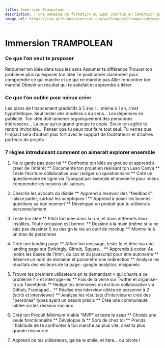 ```yaml
---
title: Immersion Trampolean
description: : une semaine de formation au Lean Startup en immersion pour tester ton projet
image_url: https://raw.githubusercontent.com/walkingdev/trampolean/master/media/trampolean-immersion.png
---
```


# Immersion TRAMPOLEAN

### Ce que l’on veut te proposer

Retourner ton idée dans tous les sens 
Assumer ta différence
Trouver ton problème plus qu’exposer ton idée 
Te positionner clairement pour comprendre ce qui marche et ce qui ne marche pas
Aller rencontrer ton marché
Obtenir un résultat qui te satisfait et apprendre à itérer

### Ce que l’on oublie pour mieux créer

Les plans de financement prédictifs à 5 ans ! ...même à 1 an, c'est hypothétique. Seul tester des modèles a du sens...
Les dépenses en publicité. Ton idée doit ramener organiquement des personnes intéressées...
La peur qu’un grand groupe te copie. Seule ton agilité te rendra invincible...
Penser que tu peux tout faire tout seul. Tu verras que l'impact sera d’autant plus fort avec le support de facilitateurs et d’autres porteurs de projets

### 7 règles introduisant comment on aimerait explorer ensemble

1. Ne le garde pas pour toi
  ** Confronte ton idée au groupe et apprend à créer de l'intérêt
  ** Documente ton projet en réalisant ton Lean Canva
  ** Teste l'écriture collaboative pour rédiger un questionnaire
  ** Créé un questionnaire en ligne via Typepad par exemple et envoie-le pour mieux comprendre les besoins utilisateurs
  
2. Cherche les avocats du diable
  ** Apprend à recevoir des "feedback", laisse parler, surtout les sceptiques !
  ** Apprend à poser les bonnes questions au bon moment
  ** Développe un produit que tu utiliserais personnellement
  
3. Teste ton idée
  ** Pitch ton idée dans la rue, et dans différents lieux insolites. Toute occasion est bonne.
  ** Dessine à la main (même si tu ne sais pas dessiner !) ou design le via un outil de mockup
  ** Montre-le à un max de personnes
  
4. Créé une landing page
  ** Affine ton message, teste-le et itère via une landing page sur Strikingly, Github, Square...
  ** Apprends à coder. Au moins les bases de l'html, du css et du javascript pour être autonome
  ** Réserve un nom de domaine et paramètre une redirection
  ** Analyse les résultats des visiteurs de ta page : google analytics, mixpanels
  
5. Trouve tes premiers utilisateurs en te demandant « qui d’autre a ce problème ? » et interroge-les
  ** Fais de la veille sur Twitter et organise-là via Tweetdeck
  ** Rédige tes interviews en écriture collaborative via Github, Framapad...
  ** Réalise des interview ciblés en personne à 2 (scrib et interviewer)
  ** Analyse les résultats d'interview et créé des "personas" types ayant un besoin précis
  ** Créé une communauté ciblée via les réseaux sociaux
  
6. Créé ton Produit Minimum Viable "MVP" et teste le asap
  ** Choisis une seule fonctionnalité
  ** Développe là
  ** Sors de chez toi
  ** Prends l'habitude de te confronter à ton marché au plus vite, c’est ta plus grande ressource
  
7. Apprend de tes utilisateurs, garde le smile, et itère... ou pivote !
